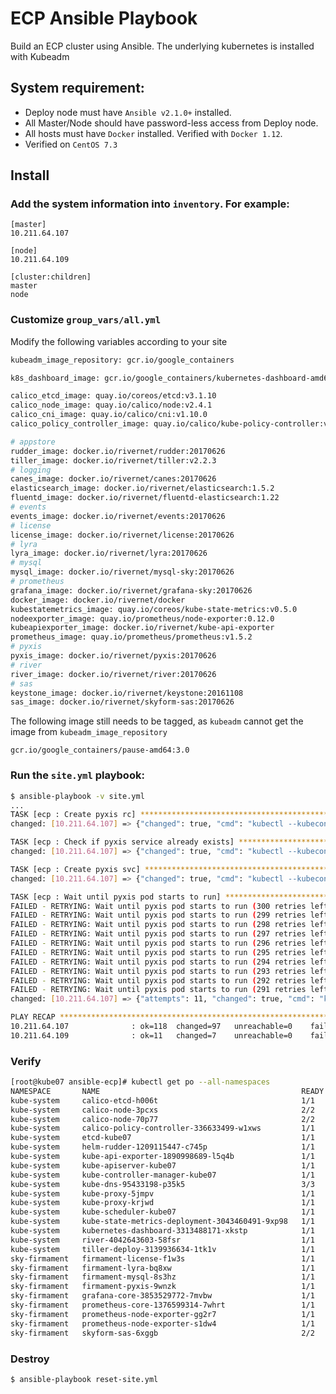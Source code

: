 # ECP Ansible Playbook
Build an ECP cluster using Ansible. The underlying kubernetes is installed with Kubeadm

## System requirement:
* Deploy node must have `Ansible v2.1.0+` installed.
* All Master/Node should have password-less access from Deploy node.
* All hosts must have `Docker` installed. Verified with `Docker 1.12`.
* Verified on `CentOS 7.3`

## Install
### Add the system information into `inventory`. For example:
```
[master]
10.211.64.107

[node]
10.211.64.109

[cluster:children]
master
node
```

### Customize ```group_vars/all.yml```
Modify the following variables according to your site
```sh
kubeadm_image_repository: gcr.io/google_containers

k8s_dashboard_image: gcr.io/google_containers/kubernetes-dashboard-amd64:v1.6.3

calico_etcd_image: quay.io/coreos/etcd:v3.1.10
calico_node_image: quay.io/calico/node:v2.4.1
calico_cni_image: quay.io/calico/cni:v1.10.0
calico_policy_controller_image: quay.io/calico/kube-policy-controller:v0.7.0

# appstore
rudder_image: docker.io/rivernet/rudder:20170626
tiller_image: docker.io/rivernet/tiller:v2.2.3
# logging
canes_image: docker.io/rivernet/canes:20170626
elasticsearch_image: docker.io/rivernet/elasticsearch:1.5.2
fluentd_image: docker.io/rivernet/fluentd-elasticsearch:1.22
# events
events_image: docker.io/rivernet/events:20170626
# license
license_image: docker.io/rivernet/license:20170626
# lyra
lyra_image: docker.io/rivernet/lyra:20170626
# mysql
mysql_image: docker.io/rivernet/mysql-sky:20170626
# prometheus
grafana_image: docker.io/rivernet/grafana-sky:20170626
docker_image: docker.io/rivernet/docker
kubestatemetrics_image: quay.io/coreos/kube-state-metrics:v0.5.0
nodeexporter_image: quay.io/prometheus/node-exporter:0.12.0
kubeapiexporter_image: docker.io/rivernet/kube-api-exporter
prometheus_image: quay.io/prometheus/prometheus:v1.5.2
# pyxis
pyxis_image: docker.io/rivernet/pyxis:20170626
# river
river_image: docker.io/rivernet/river:20170626
# sas
keystone_image: docker.io/rivernet/keystone:20161108
sas_image: docker.io/rivernet/skyform-sas:20170626
```
The following image still needs to be tagged, as ``kubeadm`` cannot get the image from ``kubeadm_image_repository``

```gcr.io/google_containers/pause-amd64:3.0```

### Run the `site.yml` playbook:
```sh
$ ansible-playbook -v site.yml
...
TASK [ecp : Create pyxis rc] ************************************************************************************************************
changed: [10.211.64.107] => {"changed": true, "cmd": "kubectl --kubeconfig=/etc/kubernetes/admin.conf create -f /etc/kubernetes/ecp/pyxis/pyxis-controller.yaml", "delta": "0:00:00.249539", "end": "2017-10-20 21:35:58.130390", "rc": 0, "start": "2017-10-20 21:35:57.880851", "stderr": "", "stderr_lines": [], "stdout": "replicationcontroller \"firmament-pyxis\" created", "stdout_lines": ["replicationcontroller \"firmament-pyxis\" created"]}

TASK [ecp : Check if pyxis service already exists] **************************************************************************************
changed: [10.211.64.107] => {"changed": true, "cmd": "kubectl --kubeconfig=/etc/kubernetes/admin.conf get svc --namespace=sky-firmament | grep firmament-pyxis", "delta": "0:00:00.124027", "end": "2017-10-20 21:35:58.593534", "failed": false, "failed_when_result": false, "rc": 1, "start": "2017-10-20 21:35:58.469507", "stderr": "", "stderr_lines": [], "stdout": "", "stdout_lines": []}

TASK [ecp : Create pyxis svc] ***********************************************************************************************************
changed: [10.211.64.107] => {"changed": true, "cmd": "kubectl --kubeconfig=/etc/kubernetes/admin.conf create -f /etc/kubernetes/ecp/pyxis/pyxis-service.yaml", "delta": "0:00:00.176530", "end": "2017-10-20 21:35:59.037876", "rc": 0, "start": "2017-10-20 21:35:58.861346", "stderr": "", "stderr_lines": [], "stdout": "service \"pyxis-firmament-com\" created", "stdout_lines": ["service \"pyxis-firmament-com\" created"]}

TASK [ecp : Wait until pyxis pod starts to run] *****************************************************************************************
FAILED - RETRYING: Wait until pyxis pod starts to run (300 retries left).
FAILED - RETRYING: Wait until pyxis pod starts to run (299 retries left).
FAILED - RETRYING: Wait until pyxis pod starts to run (298 retries left).
FAILED - RETRYING: Wait until pyxis pod starts to run (297 retries left).
FAILED - RETRYING: Wait until pyxis pod starts to run (296 retries left).
FAILED - RETRYING: Wait until pyxis pod starts to run (295 retries left).
FAILED - RETRYING: Wait until pyxis pod starts to run (294 retries left).
FAILED - RETRYING: Wait until pyxis pod starts to run (293 retries left).
FAILED - RETRYING: Wait until pyxis pod starts to run (292 retries left).
FAILED - RETRYING: Wait until pyxis pod starts to run (291 retries left).
changed: [10.211.64.107] => {"attempts": 11, "changed": true, "cmd": "kubectl --kubeconfig=/etc/kubernetes/admin.conf get po --namespace=sky-firmament | grep firmament-pyxis", "delta": "0:00:00.172916", "end": "2017-10-20 21:36:54.492635", "rc": 0, "start": "2017-10-20 21:36:54.319719", "stderr": "", "stderr_lines": [], "stdout": "firmament-pyxis-9wnzk              1/1       Running   0          56s", "stdout_lines": ["firmament-pyxis-9wnzk              1/1       Running   0          56s"]}

PLAY RECAP ******************************************************************************************************************************
10.211.64.107              : ok=118  changed=97   unreachable=0    failed=0
10.211.64.109              : ok=11   changed=7    unreachable=0    failed=0
```

### Verify
```sh
[root@kube07 ansible-ecp]# kubectl get po --all-namespaces
NAMESPACE       NAME                                             READY     STATUS    RESTARTS   AGE
kube-system     calico-etcd-h006t                                1/1       Running   0          11m
kube-system     calico-node-3pcxs                                2/2       Running   0          11m
kube-system     calico-node-70p77                                2/2       Running   1          9m
kube-system     calico-policy-controller-336633499-w1xws         1/1       Running   0          11m
kube-system     etcd-kube07                                      1/1       Running   0          11m
kube-system     helm-rudder-1209115447-c745p                     1/1       Running   0          7m
kube-system     kube-api-exporter-1890998689-l5q4b               1/1       Running   0          7m
kube-system     kube-apiserver-kube07                            1/1       Running   0          11m
kube-system     kube-controller-manager-kube07                   1/1       Running   0          11m
kube-system     kube-dns-95433198-p35k5                          3/3       Running   0          11m
kube-system     kube-proxy-5jmpv                                 1/1       Running   0          9m
kube-system     kube-proxy-krjwd                                 1/1       Running   0          11m
kube-system     kube-scheduler-kube07                            1/1       Running   0          10m
kube-system     kube-state-metrics-deployment-3043460491-9xp98   1/1       Running   0          7m
kube-system     kubernetes-dashboard-3313488171-xkstp            1/1       Running   0          9m
kube-system     river-4042643603-58fsr                           1/1       Running   0          7m
kube-system     tiller-deploy-3139936634-1tk1v                   1/1       Running   0          7m
sky-firmament   firmament-license-f1w3s                          1/1       Running   0          9m
sky-firmament   firmament-lyra-bq8xw                             1/1       Running   0          8m
sky-firmament   firmament-mysql-8s3hz                            1/1       Running   0          6m
sky-firmament   firmament-pyxis-9wnzk                            1/1       Running   0          4m
sky-firmament   grafana-core-3853529772-7mvbw                    1/1       Running   0          7m
sky-firmament   prometheus-core-1376599314-7whrt                 1/1       Running   0          7m
sky-firmament   prometheus-node-exporter-gg2r7                   1/1       Running   0          7m
sky-firmament   prometheus-node-exporter-s1dw4                   1/1       Running   0          7m
sky-firmament   skyform-sas-6xggb                                2/2       Running   0          5m

```

### Destroy
```sh
$ ansible-playbook reset-site.yml
```
